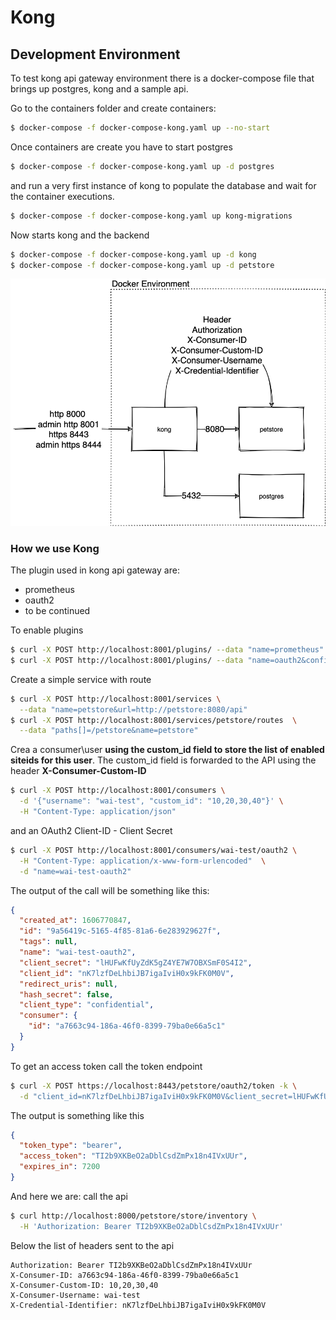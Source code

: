 # Kong

## Development Environment

To test kong api gateway environment there is a docker-compose file that brings up postgres, kong and a sample api.

Go to the containers folder and create containers:
```bash
$ docker-compose -f docker-compose-kong.yaml up --no-start
```
Once containers are create you have to start postgres 
```bash
$ docker-compose -f docker-compose-kong.yaml up -d postgres
```
and run a very first instance of kong to populate the database and wait for the container executions.
```bash
$ docker-compose -f docker-compose-kong.yaml up kong-migrations
```
Now starts kong and the backend
```bash
$ docker-compose -f docker-compose-kong.yaml up -d kong
$ docker-compose -f docker-compose-kong.yaml up -d petstore
```

![](docs/kong-development.png)

### How we use Kong

The plugin used in kong api gateway are:
- prometheus
- oauth2
- to be continued

To enable plugins
```bash
$ curl -X POST http://localhost:8001/plugins/ --data "name=prometheus"
$ curl -X POST http://localhost:8001/plugins/ --data "name=oauth2&config.enable_client_credentials=true&config.global_credentials=true&config.accept_http_if_already_terminated=true"
```
Create a simple service with route
```bash
$ curl -X POST http://localhost:8001/services \
  --data "name=petstore&url=http://petstore:8080/api"
$ curl -X POST http://localhost:8001/services/petstore/routes  \
  --data "paths[]=/petstore&name=petstore"
```
Crea a consumer\user **using the custom_id field to store the list of enabled siteids for this user**. The custom_id field is forwarded to the API using the header **X-Consumer-Custom-ID**
```bash
$ curl -X POST http://localhost:8001/consumers \
  -d '{"username": "wai-test", "custom_id": "10,20,30,40"}' \
  -H "Content-Type: application/json"
```
and an OAuth2  Client-ID - Client Secret
```bash
$ curl -X POST http://localhost:8001/consumers/wai-test/oauth2 \
  -H "Content-Type: application/x-www-form-urlencoded"  \
  -d "name=wai-test-oauth2"  
```
The output of the call will be something like this:
```json
{
  "created_at": 1606770847,
  "id": "9a56419c-5165-4f85-81a6-6e283929627f",
  "tags": null,
  "name": "wai-test-oauth2",
  "client_secret": "lHUFwKfUyZdK5gZ4YE7W7OBXSmF0S4I2",
  "client_id": "nK7lzfDeLhbiJB7igaIviH0x9kFK0M0V",
  "redirect_uris": null,
  "hash_secret": false,
  "client_type": "confidential",
  "consumer": {
    "id": "a7663c94-186a-46f0-8399-79ba0e66a5c1"
  }
}
```

To get an access token call the token endpoint
```bash
$ curl -X POST https://localhost:8443/petstore/oauth2/token -k \
  -d "client_id=nK7lzfDeLhbiJB7igaIviH0x9kFK0M0V&client_secret=lHUFwKfUyZdK5gZ4YE7W7OBXSmF0S4I2&grant_type=client_credentials"  \
```
The output is something like this
```json
{
  "token_type": "bearer",
  "access_token": "TI2b9XKBeO2aDblCsdZmPx18n4IVxUUr",
  "expires_in": 7200
}
```
And here we are: call the api
```bash
$ curl http://localhost:8000/petstore/store/inventory \
  -H 'Authorization: Bearer TI2b9XKBeO2aDblCsdZmPx18n4IVxUUr' 
```
Below the list of headers sent to the api
```
Authorization: Bearer TI2b9XKBeO2aDblCsdZmPx18n4IVxUUr
X-Consumer-ID: a7663c94-186a-46f0-8399-79ba0e66a5c1
X-Consumer-Custom-ID: 10,20,30,40
X-Consumer-Username: wai-test
X-Credential-Identifier: nK7lzfDeLhbiJB7igaIviH0x9kFK0M0V
```
